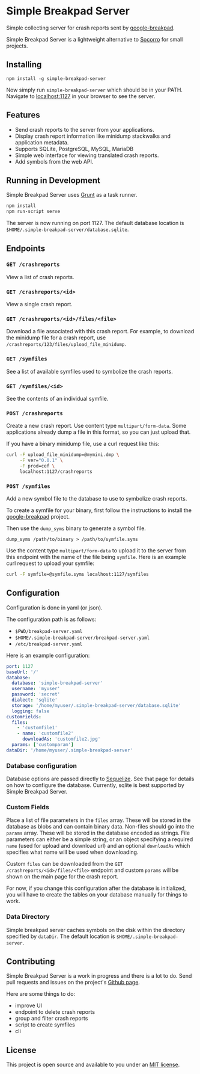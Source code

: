 # Simple Breakpad Server

Simple collecting server for crash reports sent by [google-breakpad](https://code.google.com/p/google-breakpad/).

Simple Breakpad Server is a lightweight alternative to [Socorro](https://github.com/mozilla/socorro) for small projects.

## Installing

    npm install -g simple-breakpad-server

Now simply run `simple-breakpad-server` which should be in your PATH. Navigate to [localhost:1127](http://localhost:1127) in your browser to see the server.

## Features

* Send crash reports to the server from your applications.
* Display crash report information like minidump stackwalks and application metadata.
* Supports SQLite, PostgreSQL, MySQL, MariaDB
* Simple web interface for viewing translated crash reports.
* Add symbols from the web API.

## Running in Development

Simple Breakpad Server uses [Grunt](http://gruntjs.com/) as a task runner.

```sh
npm install
npm run-script serve
```

The server is now running on port 1127. The default database location is `$HOME/.simple-breakpad-server/database.sqlite`.

## Endpoints

### `GET /crashreports`

View a list of crash reports.

### `GET /crashreports/<id>`

View a single crash report.

### `GET /crashreports/<id>/files/<file>`

Download a file associated with this crash report. For example, to download the minidump file for a crash report, use `/crashreports/123/files/upload_file_minidump`.

### `GET /symfiles`

See a list of available symfiles used to symbolize the crash reports.

### `GET /symfiles/<id>`

See the contents of an individual symfile.

### `POST /crashreports`

Create a new crash report. Use content type `multipart/form-data`. Some applications already dump a file in this format, so you can just upload that.

If you have a binary minidump file, use a curl request like this:

```sh
curl -F upload_file_minidump=@mymini.dmp \
     -F ver="0.0.1" \
     -F prod=cef \
     localhost:1127/crashreports
```

### `POST /symfiles`

Add a new symbol file to the database to use to symbolize crash reports.

To create a symfile for your binary, first follow the instructions to install the [google-breakpad](https://github.com/google/breakpad) project.

Then use the `dump_syms` binary to generate a symbol file.

```
dump_syms /path/to/binary > /path/to/symfile.syms
```

Use the content type `multipart/form-data` to upload it to the server from this endpoint with the name of the file being `symfile`. Here is an example curl request to upload your symfile:

```sh
curl -F symfile=@symfile.syms localhost:1127/symfiles
```

## Configuration

Configuration is done in yaml (or json).

The configuration path is as follows:

* `$PWD/breakpad-server.yaml`
* `$HOME/.simple-breakpad-server/breakpad-server.yaml`
* `/etc/breakpad-server.yaml`

Here is an example configuration:

```yaml
port: 1127
baseUrl: '/'
database:
  database: 'simple-breakpad-server'
  username: 'myuser'
  password: 'secret'
  dialect: 'sqlite'
  storage: '/home/myuser/.simple-breakpad-server/database.sqlite'
  logging: false
customFields:
  files:
    - 'customfile1'
    - name: 'customfile2'
      downloadAs: 'customfile2.jpg'
  params: ['customparam']
dataDir: '/home/myuser/.simple-breakpad-server'
```

### Database configuration

Database options are passed directly to [Sequelize](http://docs.sequelizejs.com/en/v3/api/sequelize/). See that page for details on how to configure the database. Currently, sqlite is best supported by Simple Breakpad Server.

### Custom Fields

Place a list of file parameters in the `files` array. These will be stored in the database as blobs and can contain binary data. Non-files should go into the `params` array. These will be stored in the database encoded as strings.  File parameters can either be a simple string, or an object specifying a required `name` (used for upload and download url) and an optional `downloadAs` which specifies what name will be used when downloading.

Custom `files` can be downloaded from the `GET /crashreports/<id>/files/<file>` endpoint and custom `params` will be shown on the main page for the crash report.

For now, if you change this configuration after the database is initialized, you will have to create the tables on your database manually for things to work.

### Data Directory

Simple breakpad server caches symbols on the disk within the directory specified by `dataDir`. The default location is `$HOME/.simple-breakpad-server`.

## Contributing

Simple Breakpad Server is a work in progress and there is a lot to do. Send pull requests and issues on the project's [Github page](https://github.com/acrisci/simple-breakpad-server).

Here are some things to do:

* improve UI
* endpoint to delete crash reports
* group and filter crash reports
* script to create symfiles
* cli

## License

This project is open source and available to you under an [MIT license](https://github.com/acrisci/simple-breakpad-server/blob/master/LICENSE).
